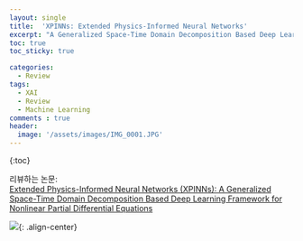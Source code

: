 ```yaml
---
layout: single
title:  'XPINNs: Extended Physics-Informed Neural Networks'
excerpt: "A Generalized Space-Time Domain Decomposition Based Deep Learning Framework for Nonlinear Partial Differential Equations"
toc: true
toc_sticky: true

categories:
  - Review
tags:
  - XAI
  - Review
  - Machine Learning
comments : true
header:
  image: '/assets/images/IMG_0001.JPG'
---
```

{:toc}

리뷰하는 논문:  
[Extended Physics-Informed Neural Networks (XPINNs): A Generalized Space-Time Domain Decomposition Based Deep Learning Framework for Nonlinear Partial Differential Equations](https://doi.org/10.4208/cicp.OA-2020-0164)

![](https://www.researchgate.net/profile/Ameya-Jagtap/publication/345254884/figure/fig1/AS:953849321893899@1604426808884/The-top-figure-is-the-schematic-of-XPINN-sub-net-employed-in-a-subdomain-where-neural.png){: .align-center}
